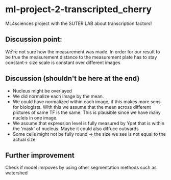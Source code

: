 # ml-project-2-transcripted_cherry

ML4sciences project with the SUTER LAB about transcription factors!







## Discussion point: 
We're not sure how the measurement was made. In order for our result to be true the measurement distance to the measurement plate has to stay constant-> size scale is constant over different images
## Discussion (shouldn't be here at the end)
- Nucleus might be overlayed
- We did normalize each image by the mean. 
- We could have normalized within each image, if this makes more sens for biologists. With this we assume that the mean across different pictures of same TF is the same. This is plausible since we have many nucleis in one image.
- We assume that expression level is fully measured by Ypet that is within the 'mask' of nucleus. Maybe it could also diffuce outwards
- Some cells might not be fully round -> the size we see is not equal to the actual size

## Further improvement
Check if model imrpoves by using other segmentation methods such as watershed 

